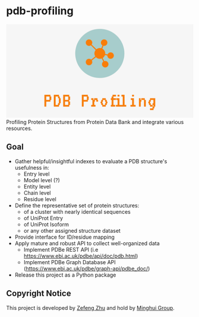 # pdb-profiling
![cover](docs/figs/cover.png)
Profiling Protein Structures from Protein Data Bank and integrate various resources.

## Goal

* Gather helpful/insightful indexes to evaluate a PDB structure's usefulness in:
  * Entry level
  * Model level (?)
  * Entity level
  * Chain level
  * Residue level
* Define the representative set of protein structures:
  * of a cluster with nearly identical sequences
  * of UniProt Entry
  * of UniProt Isoform
  * or any other assigned structure dataset
* Provide interface for ID/residue mapping
* Apply mature and robust API to collect well-organized data
  * Implement PDBe REST API (i.e <https://www.ebi.ac.uk/pdbe/api/doc/pdb.html>)
  * Implement PDBe Graph Database API (<https://www.ebi.ac.uk/pdbe/graph-api/pdbe_doc/>)
* Release this project as a Python package

## Copyright Notice

This project is developed by [Zefeng Zhu](https://github.com/NatureGeorge) and hold by [Minghui Group](https://lilab.jysw.suda.edu.cn/).